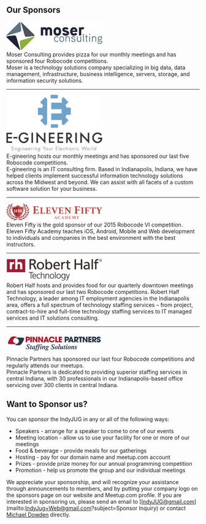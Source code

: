 ## Our Sponsors

[![Moser Consulting][moser_logo]][moser]  
Moser Consulting provides pizza for our monthly meetings and has sponsored four Robocode competitions.  
Moser is a technology solutions company specializing in big data, data management, infrastructure, business intelligence, servers, storage, and information security solutions.

* * * * * * * * * * * * * * * * * * * *

[![E-gineering][egineering_logo]][egineering]  
E-gineering hosts our monthly meetings and has sponsored our last five Robocode competitions.  
E-gineering is an IT consulting firm.  Based in Indianapolis, Indiana, we have helped clients implement successful information technology solutions across the Midwest and beyond.  We can assist with all facets of a custom software solution for your business.

* * * * * * * * * * * * * * * * * * * *

[![Eleven Fifty][1150_logo]][1150]  
Eleven Fifty is the gold sponsor of our 2015 Robocode VI competition.  
Eleven Fifty Academy teaches iOS, Android, Mobile and Web development to individuals and companies in the best environment with the best instructors.

* * * * * * * * * * * * * * * * * * * *

[![Robert Half Technology][rht_logo]][rht]  
Robert Half hosts and provides food for our quarterly downtown meetings and has sponsored our last two Robocode competitions.
Robert Half Technology, a leader among IT employment agencies in the Indianapolis area, offers a full spectrum of technology staffing services – from project, contract-to-hire and full-time technology staffing services to IT managed services and IT solutions consulting.

* * * * * * * * * * * * * * * * * * * *

[![Pinnacle Partners][pinnacle_logo]][pinnacle]  
Pinnacle Partners has sponsored our last four Robocode competitions and regularly attends our meetups.  
Pinnacle Partners is dedicated to providing superior staffing services in central Indiana, with 30 professionals in our Indianapolis-based office servicing over 300 clients in central Indiana.

[moser]: http://www.moserit.com/
[moser_logo]: /sponsors/moser.png

[egineering]: http://www.e-gineering.com/
[egineering_logo]: /sponsors/e-gineering.jpg

[1150]: https://elevenfifty.com/
[1150_logo]: /sponsors/elevenfifty.png

[rht]: http://www.roberthalf.com/indianapolis/technology-it
[rht_logo]: /sponsors/roberthalf.jpg

[pinnacle]: http://www.partnersinstaffing.com/
[pinnacle_logo]: /sponsors/pinnacle.png

## Want to Sponsor us?

You can sponsor the IndyJUG in any or all of the following ways:

* Speakers - arrange for a speaker to come to one of our events
* Meeting location - allow us to use your facility for one or more of our meetings
* Food & beverage - provide meals for our gatherings
* Hosting - pay for our domain name and meetup.com account
* Prizes - provide prize money for our annual programming competition
* Promotion - help us promote the group and our individual meetings

We appreciate your sponsorship, and will recognize your assistance through announcements to members, and by putting your company logo on the sponsors page on our website and Meetup.com profile.
If you are interested in sponsoring us, please send an email to [IndyJUG@gmail.com](mailto:IndyJug+Web@gmail.com?subject=Sponsor Inquiry) or contact [Michael Dowden](https://www.linkedin.com/in/mdowden) directly.
